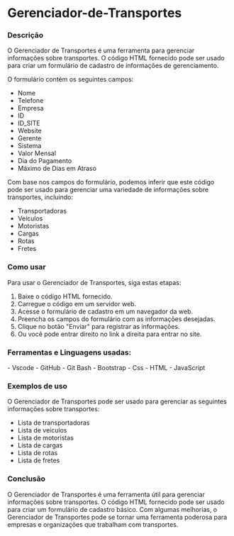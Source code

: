 # Gerenciador-de-Transportes

<h3>Descrição</h3>

<p>O Gerenciador de Transportes é uma ferramenta para gerenciar informações sobre transportes. O código HTML fornecido pode ser usado para criar um formulário de cadastro de informações de gerenciamento.</p> 
<p>O formulário contém os seguintes campos:</p>

- Nome
- Telefone
- Empresa
- ID
- ID_SITE
- Website
- Gerente
- Sistema
- Valor Mensal
- Dia do Pagamento
- Máximo de Dias em Atraso

<p>Com base nos campos do formulário, podemos inferir que este código pode ser usado para gerenciar uma variedade de informações sobre transportes, incluindo:</p>

- Transportadoras
- Veículos
- Motoristas
- Cargas
- Rotas
- Fretes
 
<h3>Como usar</h3>

<p>Para usar o Gerenciador de Transportes, siga estas etapas:</p>

1. Baixe o código HTML fornecido.
2. Carregue o código em um servidor web.
3. Acesse o formulário de cadastro em um navegador da web.
4. Preencha os campos do formulário com as informações desejadas.
5. Clique no botão "Enviar" para registrar as informações.
6. Ou você pode entrar direito no link a direita para entrar no site.


<h3>Ferramentas e Linguagens usadas:</h3>
- Vscode
- GitHub
- Git Bash
- Bootstrap
- Css
- HTML
- JavaScript

<h3>Exemplos de uso</h3>

<p>O Gerenciador de Transportes pode ser usado para gerenciar as seguintes informações sobre transportes:</p>

- Lista de transportadoras
- Lista de veículos
- Lista de motoristas
- Lista de cargas
- Lista de rotas
- Lista de fretes


<h3>Conclusão</h3>

<p>O Gerenciador de Transportes é uma ferramenta útil para gerenciar informações sobre transportes. O código HTML fornecido pode ser usado para criar um formulário de cadastro básico. Com algumas melhorias, o Gerenciador de Transportes pode se tornar uma ferramenta poderosa para empresas e organizações que trabalham com transportes.</p>
